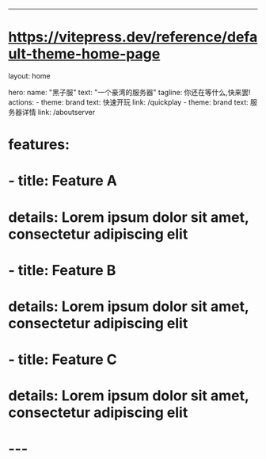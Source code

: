 ---
# https://vitepress.dev/reference/default-theme-home-page
layout: home

hero:
  name: "黑子服"
  text: "一个豪湾的服务器"
  tagline: 你还在等什么,快来罢!
  actions:
    - theme: brand
      text: 快速开玩
      link: /quickplay
    - theme: brand
      text: 服务器详情
      link: /aboutserver


# features:
#   - title: Feature A
#     details: Lorem ipsum dolor sit amet, consectetur adipiscing elit
#   - title: Feature B
#     details: Lorem ipsum dolor sit amet, consectetur adipiscing elit
#   - title: Feature C
#     details: Lorem ipsum dolor sit amet, consectetur adipiscing elit
# ---

